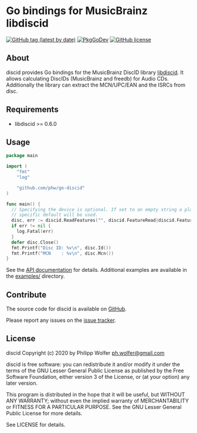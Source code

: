 # Go bindings for MusicBrainz libdiscid
[![GitHub tag (latest by date)](https://img.shields.io/github/v/tag/phw/go-discid?label=package%20version)](https://github.com/phw/go-discid/releases)
[![PkgGoDev](https://pkg.go.dev/badge/github.com/phw/go-discid)](https://pkg.go.dev/github.com/phw/go-discid)
[![GitHub license](https://img.shields.io/github/license/phw/go-discid)](https://github.com/phw/go-discid/blob/master/LICENSE)

## About
discid provides Go bindings for the MusicBrainz DiscID library [libdiscid](http://musicbrainz.org/doc/libdiscid).
It allows calculating DiscIDs (MusicBrainz and freedb) for Audio CDs. Additionally
the library can extract the MCN/UPC/EAN and the ISRCs from disc.

## Requirements
* libdiscid >= 0.6.0

## Usage

```go
package main

import (
	"fmt"
	"log"

	"github.com/phw/go-discid"
)

func main() {
  // Specifying the device is optional. If set to an empty string a platform
  // specific default will be used.
  disc, err := discid.ReadFeatures("", discid.FeatureRead|discid.FeatureMcn)
  if err != nil {
    log.Fatal(err)
  }
  defer disc.Close()
  fmt.Printf("Disc ID: %v\n", disc.Id())
  fmt.Printf("MCN    : %v\n", disc.Mcn())
}
```

See the [API documentation](https://godoc.org/github.com/phw/go-discid) for details.
Additional examples are available in the
[examples/](https://github.com/phw/go-discid/tree/master/examples) directory.

## Contribute
The source code for discid is available on
[GitHub](https://github.com/phw/go-discid).

Please report any issues on the
[issue tracker](https://github.com/phw/go-discid/issues).

## License
discid Copyright (c) 2020 by Philipp Wolfer <ph.wolfer@gmail.com>

discid is free software: you can redistribute it and/or modify
it under the terms of the GNU Lesser General Public License as published by
the Free Software Foundation, either version 3 of the License, or
(at your option) any later version.

This program is distributed in the hope that it will be useful,
but WITHOUT ANY WARRANTY; without even the implied warranty of
MERCHANTABILITY or FITNESS FOR A PARTICULAR PURPOSE.  See the
GNU Lesser General Public License for more details.

See LICENSE for details.
